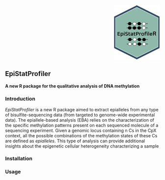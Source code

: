 <p align="right">
 <img src="https://github.com/BioinfoUninaScala/epistats/blob/main/data-raw/logofinal.png" width="150" alt="EpiStatProfiler Logo">
</p>


## EpiStatProfiler
#### A new R package for the qualitative analysis of DNA methylation

### Introduction 

<p align = "justify">

*EpiStatProfiler* is a new R package aimed to extract epialleles from any type of bisulfite-sequencing data (from targeted to genome-wide experimental data). The   epiallele-based analysis (EBA) relies on the characterization of the specific methylation patterns present on each sequenced molecule of a sequencing experiment. 
Given a genomic locus containing n Cs in the CpX context, all the possible combinations of the methylation states of these Cs are defined as *epialleles*. 
This type of analysis can provide additional insights about the epigenetic cellular heterogeneity characterizing a sample 

</p>


### Installation 

### Usage 

